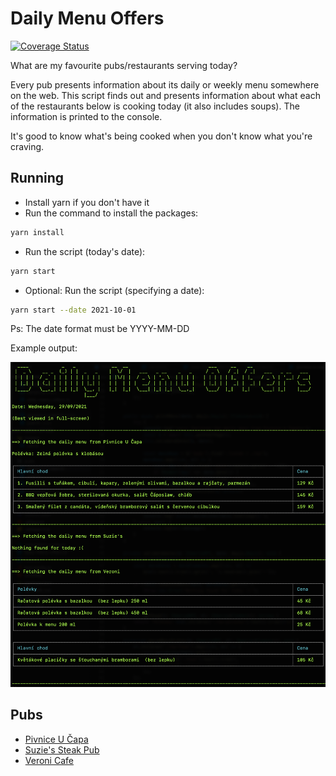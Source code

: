# Daily Menu Offers

[![Coverage Status](https://coveralls.io/repos/github/jonathas/daily-menu-offers/badge.svg?branch=develop)](https://coveralls.io/github/jonathas/daily-menu-offers?branch=develop)

What are my favourite pubs/restaurants serving today?

Every pub presents information about its daily or weekly menu somewhere on the web.
This script finds out and presents information about what each of the restaurants below is cooking today (it also includes soups).
The information is printed to the console.

It's good to know what's being cooked when you don't know what you're craving.

## Running

- Install yarn if you don't have it
- Run the command to install the packages:

```bash
yarn install
```

- Run the script (today's date):

```bash
yarn start
```

- Optional: Run the script (specifying a date):

```bash
yarn start --date 2021-10-01
```

Ps: The date format must be YYYY-MM-DD

Example output:

![Screenshot](./screenshot.png "screenshot")

## Pubs

- [Pivnice U Čapa](https://www.pivnice-ucapa.cz/denni-menu.php)
- [Suzie's Steak Pub](http://www.suzies.cz/poledni-menu)
- [Veroni Cafe](https://www.menicka.cz/4921-veroni-coffee--chocolate.html)
